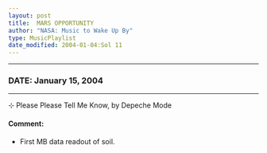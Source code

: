 ```yaml
---
layout: post
title:  MARS OPPORTUNITY
author: "NASA: Music to Wake Up By"
type: MusicPlaylist
date_modified: 2004-01-04:Sol 11
---
```


----
### DATE: January 15, 2004
----
⊹ Please Please Tell Me Know, by Depeche Mode

#### Comment:
* First MB data readout of soil.
